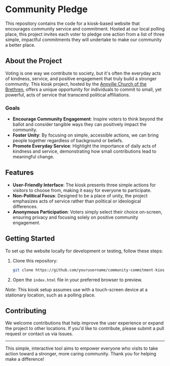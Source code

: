 # Community Pledge

This repository contains the code for a kiosk-based website that encourages community service and commitment. Hosted at our local polling place, this project invites each voter to pledge one action from a list of three simple, impactful commitments they will undertake to make our community a better place.

## About the Project

Voting is one way we contribute to society, but it's often the everyday acts of kindness, service, and positive engagement that truly build a stronger community. This kiosk project, hosted by the [Annville Church of the Brethren](https://www.annvillecob.org), offers a unique opportunity for individuals to commit to small, yet powerful, acts of service that transcend political affiliations.

### Goals

- **Encourage Community Engagement**: Inspire voters to think beyond the ballot and consider tangible ways they can positively impact the community.
- **Foster Unity**: By focusing on simple, accessible actions, we can bring people together regardless of background or beliefs.
- **Promote Everyday Service**: Highlight the importance of daily acts of kindness and service, demonstrating how small contributions lead to meaningful change.

## Features

- **User-Friendly Interface**: The kiosk presents three simple actions for visitors to choose from, making it easy for everyone to participate.
- **Non-Political Focus**: Designed to be a place of unity, the project emphasizes acts of service rather than political or ideological differences.
- **Anonymous Participation**: Voters simply select their choice on-screen, ensuring privacy and focusing solely on positive community engagement.

## Getting Started

To set up the website locally for development or testing, follow these steps:

1. Clone this repository:  
   ```bash
   git clone https://github.com/yourusername/community-commitment-kiosk.git

2. Open the `index.html` file in your preferred browser to preview.

*Note*: This kiosk setup assumes use with a touch-screen device at a stationary location, such as a polling place.

## Contributing

We welcome contributions that help improve the user experience or expand the project to other locations. If you'd like to contribute, please submit a pull request or contact us via Issues.

---

This simple, interactive tool aims to empower everyone who visits to take action toward a stronger, more caring community. Thank you for helping make a difference!
